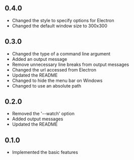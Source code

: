 ## 0.4.0
- Changed the style to specify options for Electron
- Changed the default window size to 300x300

## 0.3.0
- Changed the type of a command line argument
- Added an output message
- Remove unnecessary line breaks from output messages
- Changed the url accessed from Electron
- Updated the README
- Changed to hide the menu bar on Windows
- Changed to use an absolute path

## 0.2.0
- Removed the '--watch' option
- Added output messages
- Updated the README

## 0.1.0
- Implemented the basic features
